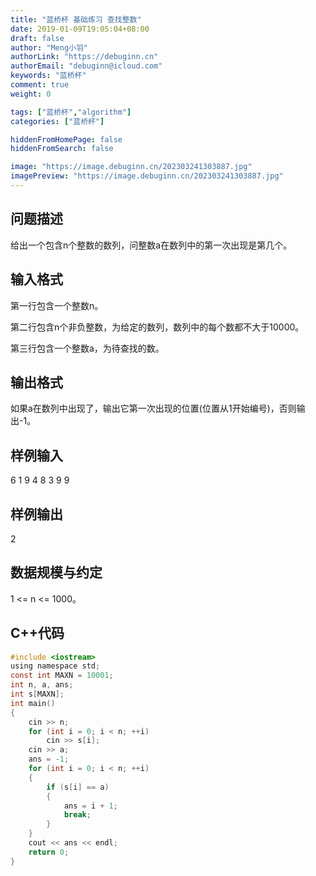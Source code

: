 ```yaml
---
title: "蓝桥杯 基础练习 查找整数"
date: 2019-01-09T19:05:04+08:00
draft: false
author: "Meng小羽"
authorLink: "https://debuginn.cn"
authorEmail: "debuginn@icloud.com"
keywords: "蓝桥杯"
comment: true
weight: 0

tags: ["蓝桥杯","algorithm"]
categories: ["蓝桥杯"]

hiddenFromHomePage: false
hiddenFromSearch: false

image: "https://image.debuginn.cn/202303241303887.jpg"
imagePreview: "https://image.debuginn.cn/202303241303887.jpg"
---
```


## 问题描述

给出一个包含n个整数的数列，问整数a在数列中的第一次出现是第几个。

## 输入格式

第一行包含一个整数n。

第二行包含n个非负整数，为给定的数列，数列中的每个数都不大于10000。

第三行包含一个整数a，为待查找的数。

## 输出格式

如果a在数列中出现了，输出它第一次出现的位置(位置从1开始编号)，否则输出-1。

## 样例输入

6
1 9 4 8 3 9
9

## 样例输出
2

## 数据规模与约定

1 <= n <= 1000。

## C++代码

```c
#include <iostream>
using namespace std;
const int MAXN = 10001;
int n, a, ans;
int s[MAXN];
int main()
{
    cin >> n;
    for (int i = 0; i < n; ++i)
        cin >> s[i];
    cin >> a;
    ans = -1;
    for (int i = 0; i < n; ++i)
    {
        if (s[i] == a)
        {
            ans = i + 1;
            break;
        }
    }
    cout << ans << endl;
    return 0;
}
```
